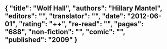{
 "title": "Wolf Hall",
 "authors": "Hillary Mantel",
 "editors": "",
 "translator": "",
 "date": "2012-06-01",
 "rating": "++",
 "re-read": "",
 "pages": "688",
 "non-fiction": "",
 "comic": "",
 "published": "2009"
}
---

